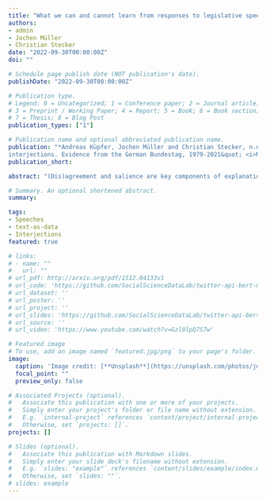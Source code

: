 ```yaml
---
title: "What we can and cannot learn from responses to legislative speeches. Evidence from the German Bundestag, 1949-2021 (Working Paper, 2022)"
authors:
- admin
- Jochen Müller
- Christian Stecker
date: "2022-09-30T00:00:00Z"
doi: ""

# Schedule page publish date (NOT publication's date).
publishDate: "2022-09-30T00:00:00Z"

# Publication type.
# Legend: 0 = Uncategorized; 1 = Conference paper; 2 = Journal article;
# 3 = Preprint / Working Paper; 4 = Report; 5 = Book; 6 = Book section;
# 7 = Thesis; 8 = Blog Post
publication_types: ["1"]

# Publication name and optional abbreviated publication name.
publication: "*Andreas Küpfer, Jochen Müller and Christian Stecker, n.d. &quot;Exploring (dis)agreement and salience with applause and
interjections. Evidence from the German Bundestag, 1979-2021&quot; <i>Manuscript in preparation</i>.*"
publication_short: 

abstract: "(Dis)agreement and salience are key components of explanations in political science. Several approaches such as expert surveys and quantitative text analysis provide useful measures of these concepts. We show that further measures can be gained from an often overlooked part of debates: non-verbal (e.g. applause, laughter) or verbal (short statements) acts of members of parliament. The frequency, intensity and directions of these acts paint a fine-grained picture of salience, conflict and polarization of political issues and cycles in coalition mood, inter-party relations and elections. ‘In our proof of concept’, we explore this potential of using a novel corpus of all debates of the German Bundestag between 1949 and 2021."

# Summary. An optional shortened abstract.
summary: 

tags:
- Speeches
- text-as-data
- Interjections
featured: true

# links:
# - name: ""
#   url: ""
# url_pdf: http://arxiv.org/pdf/1512.04133v1
# url_code: 'https://github.com/SocialScienceDataLab/twitter-api-bert-method/tree/main/code'
# url_dataset: ''
# url_poster: ''
# url_project: ''
# url_slides: 'https://github.com/SocialScienceDataLab/twitter-api-bert-method/blob/main/slides-twitter-api-bert-method.pdf'
# url_source: ''
# url_video: 'https://www.youtube.com/watch?v=Gzl0lpQ7S7w'

# Featured image
# To use, add an image named `featured.jpg/png` to your page's folder. 
image:
  caption: 'Image credit: [**Unsplash**](https://unsplash.com/photos/jdD8gXaTZsc)'
  focal_point: ""
  preview_only: false

# Associated Projects (optional).
#   Associate this publication with one or more of your projects.
#   Simply enter your project's folder or file name without extension.
#   E.g. `internal-project` references `content/project/internal-project/index.md`.
#   Otherwise, set `projects: []`.
projects: []

# Slides (optional).
#   Associate this publication with Markdown slides.
#   Simply enter your slide deck's filename without extension.
#   E.g. `slides: "example"` references `content/slides/example/index.md`.
#   Otherwise, set `slides: ""`.
# slides: example
---
```

